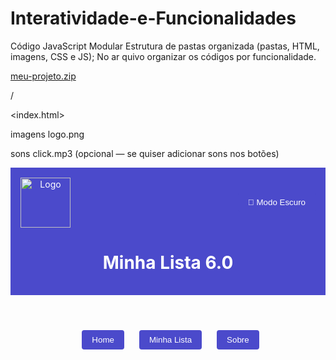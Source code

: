 # Interatividade-e-Funcionalidades
Código JavaScript Modular Estrutura de pastas organizada (pastas, HTML, imagens, CSS e JS); No ar
quivo organizar os códigos por funcionalidade.

[meu-projeto.zip](https://github.com/user-attachments/files/23172660/meu-projeto.zip)

<meu-projeto>/

    
   <index.html>

   <css>
        </style.css>

   <js>
      <main.js        ← lógica principal (SPA, inicialização e tema)
      ui.js          ← manipulação do DOM, criação e edição de itens
      storage.js     ← funções de salvar, carregar, excluir e limpar itens
      utils.js       ← funções auxiliares (debounce, escapeHtml, etc.)
 
  imagens
     logo.png
 
  sons 
    click.mp3   (opcional — se quiser adicionar sons nos botões)


<!DOCTYPE html>
<html lang="pt-BR">
<head>
  <meta charset="utf-8" />
  <meta name="viewport" content="width=device-width,initial-scale=1" />
  <title>Lista Modular 6.0</title>
  <style>
    :root {
      --bg: #f5f5f5;
      --text: #222;
      --header: #4b4acb;
      --btn-bg: #4b4acb;
      --btn-text: #fff;
      --input-bg: #fff;
      --input-text: #222;
    }

    body {
      margin: 0;
      font-family: sans-serif;
      background-color: var(--bg);
      color: var(--text);
      transition: background 0.3s, color 0.3s;
    }

    .dark-mode {
      --bg: #222;
      --text: #f5f5f5;
      --header: #8888ff;
      --btn-bg: #8888ff;
      --btn-text: #222;
      --input-bg: #333;
      --input-text: #f5f5f5;
    }

    header {
      background-color: var(--header);
      color: var(--btn-text);
      padding: 1rem;
      text-align: center;
    }

    .header-top {
      display: flex;
      justify-content: space-between;
      align-items: center;
    }

    nav {
      display: flex;
      justify-content: center;
      gap: 1rem;
      margin: 1rem 0;
    }

    button {
      cursor: pointer;
      padding: 0.5rem 1rem;
      margin-left: 0.5rem;
      border: none;
      background-color: var(--btn-bg);
      color: var(--btn-text);
      border-radius: 4px;
    }

    main {
      padding: 1rem;
      max-width: 600px;
      margin: auto;
    }

    input[type="text"] {
      padding: 0.5rem;
      margin-bottom: 0.5rem;
      width: calc(100% - 1rem);
      border: 1px solid #ccc;
      border-radius: 4px;
      background-color: var(--input-bg);
      color: var(--input-text);
    }

    ul {
      list-style: none;
      padding: 0;
    }

    li {
      display: flex;
      justify-content: space-between;
      align-items: center;
      padding: 0.5rem;
      border-bottom: 1px solid #ccc;
      transition: background 0.3s;
    }

    li.editando input {
      width: 100%;
      padding: 0.25rem;
    }

    .actions button {
      margin-left: 0.5rem;
    }

    /* animações */
    @keyframes slideIn { from { opacity:0; transform: translateX(-20px);} to {opacity:1; transform: translateX(0);} }
    @keyframes slideOut { from { opacity:1; transform: translateX(0);} to {opacity:0; transform: translateX(20px);} }
    .animar-entrada { animation: slideIn 0.3s forwards; }
    .animar-saida { animation: slideOut 0.3s forwards; }
  </style>
</head>
<body>
  <header>
    <div class="header-top">
      <img src="https://via.placeholder.com/80x80?text=Logo" alt="Logo" width="80" />
      <button id="btnTema">🌙 Modo Escuro</button>
    </div>
    <h1>Minha Lista 6.0</h1>
  </header>

  <nav>
    <button data-page="home">Home</button>
    <button data-page="lista">Minha Lista</button>
    <button data-page="sobre">Sobre</button>
  </nav>

  <main></main>

  <script>
    // ======= STORAGE =======
    function salvarItem(item) {
      const lista = carregarItens();
      lista.push(item);
      localStorage.setItem('itens', JSON.stringify(lista));
    }
    function carregarItens() {
      return JSON.parse(localStorage.getItem('itens')) || [];
    }
    function excluirItem(item) {
      let lista = carregarItens();
      lista = lista.filter(i => i !== item);
      localStorage.setItem('itens', JSON.stringify(lista));
    }
    function editarItem(antigo, novo) {
      const lista = carregarItens();
      const index = lista.indexOf(antigo);
      if (index !== -1) {
        lista[index] = novo;
        localStorage.setItem('itens', JSON.stringify(lista));
      }
    }
    function limparTudo() {
      localStorage.removeItem('itens');
    }
    function salvarTema(tema) {
      localStorage.setItem('tema', tema);
    }
    function carregarTema() {
      return localStorage.getItem('tema') || 'light';
    }

    // ======= UTILS =======
    function escapeHtml(str) {
      return String(str).replace(/&/g,"&amp;").replace(/</g,"&lt;").replace(/>/g,"&gt;").replace(/"/g,"&quot;").replace(/'/g,"&#039;");
    }
    function debounce(fn, wait=250){
      let t;
      return (...args) => { clearTimeout(t); t = setTimeout(()=>fn(...args), wait); }
    }

    // ======= UI =======
    function criarItemNaTela(texto){
      const lista = document.querySelector('#listaItens');
      const li = document.createElement('li');
      li.classList.add('animar-entrada');
      li.innerHTML = `
        <span class="texto">${escapeHtml(texto)}</span>
        <div class="actions">
          <button class="btnEditar">Editar</button>
          <button class="btnExcluir">Excluir</button>
        </div>
      `;
      lista.appendChild(li);
      li.addEventListener('animationend', ev => { if(ev.animationName==='slideIn') li.classList.remove('animar-entrada'); });
      return li;
    }

    function removerItemComAnimacao(li, callback){
      li.classList.add('animar-saida');
      li.addEventListener('animationend', ev => {
        if(ev.animationName==='slideOut'){
          li.remove();
          if(callback) callback();
        }
      });
    }

    function limparListaNaTela(){
      const lista = document.querySelector('#listaItens');
      if (lista) lista.innerHTML='';
    }

    function atualizarItemNaTela(li, novoTexto){
      li.classList.remove('editando');
      li.querySelector('.texto').textContent = novoTexto;
    }

    function filtrarLista(termo){
      const itens = document.querySelectorAll('#listaItens li');
      const t = termo.trim().toLowerCase();
      itens.forEach(li=>{
        const texto = li.querySelector('.texto').textContent.toLowerCase();
        li.style.display = (!t || texto.includes(t)) ? 'flex' : 'none';
      });
    }

    function aplicarTema(tema){
      const body=document.body;
      const btnTema=document.querySelector('#btnTema');
      if(tema==='dark'){
        body.classList.add('dark-mode');
        btnTema.textContent='☀️ Modo Claro';
      }else{
        body.classList.remove('dark-mode');
        btnTema.textContent='🌙 Modo Escuro';
      }
    }

    // ======= LISTA =======
    function inicializarLista(){
      const input = document.querySelector('#inputTexto');
      const inputBusca = document.querySelector('#inputBusca');
      const btnSalvar = document.querySelector('#btnSalvar');
      const btnLimpar = document.querySelector('#btnLimpar');
      const lista = document.querySelector('#listaItens');

      carregarItens().forEach(t=>criarItemNaTela(t));

      btnSalvar.addEventListener('click', ()=>{
        const texto = input.value.trim();
        if(!texto) return alert('Digite algo!');
        salvarItem(texto);
        criarItemNaTela(texto);
        input.value='';
      });

      input.addEventListener('keydown', e=>{ if(e.key==='Enter') btnSalvar.click(); });

      lista.addEventListener('click', e=>{
        const li = e.target.closest('li');
        if(!li) return;

        if(e.target.classList.contains('btnExcluir')){
          const texto = li.querySelector('.texto').textContent;
          removerItemComAnimacao(li, ()=>excluirItem(texto));
        }

        if(e.target.classList.contains('btnEditar')){
          if(li.classList.contains('editando')) return;
          li.classList.add('editando');
          const textoAntigo = li.querySelector('.texto').textContent;
          const inputEdit = document.createElement('input');
          inputEdit.type='text';
          inputEdit.value=textoAntigo;
          inputEdit.className='inputEdit';
          li.querySelector('.texto').replaceWith(inputEdit);
          inputEdit.focus();

          const salvarEdicao = ()=>{
            const novoTexto=inputEdit.value.trim();
            if(!novoTexto) return alert('Texto vazio!');
            editarItem(textoAntigo, novoTexto);
            atualizarItemNaTela(li, novoTexto);
          };

          inputEdit.addEventListener('keydown', ev=>{
            if(ev.key==='Enter') salvarEdicao();
            if(ev.key==='Escape') atualizarItemNaTela(li, textoAntigo);
          });
          inputEdit.addEventListener('blur', salvarEdicao);
        }
      });

      btnLimpar.addEventListener('click', ()=>{
        if(!confirm('Tem certeza que deseja apagar tudo?')) return;
        limparTudo();
        limparListaNaTela();
      });

      const handleBusca = debounce(()=>filtrarLista(inputBusca.value), 180);
      inputBusca.addEventListener('input', handleBusca);
    }

    // ======= SPA / TEMPLATES =======
    const templates = {
      home: `
        <h2>Bem-vindo(a) à Lista 6.0</h2>
        <p>Use o menu acima pra navegar.</p>
      `,
      lista: `
        <div class="controls">
          <input type="text" id="inputTexto" placeholder="Digite algo..." />
          <button id="btnSalvar">Salvar</button>
          <button id="btnLimpar">Limpar Tudo</button>
        </div>
        <input type="text" id="inputBusca" placeholder="Pesquisar item..." />
        <ul id="listaItens"></ul>
      `,
      sobre: `
        <h2>Sobre</h2>
        <p>Aplicativo criado para testar manipulação do DOM e sistema SPA básico.</p>
      `
    };

    function carregarTemplate(nome) {
      const main = document.querySelector('main');
      main.innerHTML = templates[nome] || '<p>Página não encontrada</p>';
      if (nome === 'lista') inicializarLista();
    }

    // ======= MAIN =======
    document.addEventListener('DOMContentLoaded', ()=>{
      aplicarTema(carregarTema());
      carregarTemplate('home');

      document.querySelector('nav').addEventListener('click', e => {
        if (e.target.dataset.page) {
          carregarTemplate(e.target.dataset.page);
        }
      });

      document.querySelector('#btnTema').addEventListener('click', ()=>{
        const novoTema = document.body.classList.toggle('dark-mode')?'dark':'light';
        salvarTema(novoTema);
        aplicarTema(novoTema);
      });
    });
  </script>
</body>
</html>
